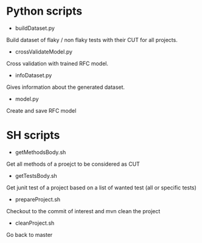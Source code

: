 # Python scripts

- buildDataset.py
 
Build dataset of flaky / non flaky tests with their CUT for all projects.

- crossValidateModel.py

Cross validation with trained RFC model.

- infoDataset.py

Gives information about the generated dataset.

- model.py

Create and save RFC model

# SH scripts

- getMethodsBody.sh

Get all methods of a proejct to be considered as CUT

- getTestsBody.sh

Get junit test of a project based on a list of wanted test (all or specific tests)

- prepareProject.sh

Checkout to the commit of interest and mvn clean the project

- cleanProject.sh

Go back to master